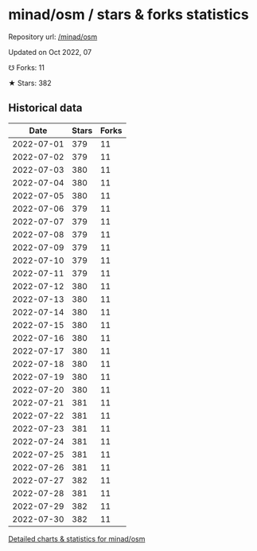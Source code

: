 # minad/osm / stars & forks statistics

Repository url: [/minad/osm](https://github.com/minad/osm)

Updated on Oct 2022, 07

☋ Forks: 11

★ Stars: 382

## Historical data
| Date | Stars | Forks |
|------|-------|-------|
| 2022-07-01 | 379 | 11 | 
| 2022-07-02 | 379 | 11 | 
| 2022-07-03 | 380 | 11 | 
| 2022-07-04 | 380 | 11 | 
| 2022-07-05 | 380 | 11 | 
| 2022-07-06 | 379 | 11 | 
| 2022-07-07 | 379 | 11 | 
| 2022-07-08 | 379 | 11 | 
| 2022-07-09 | 379 | 11 | 
| 2022-07-10 | 379 | 11 | 
| 2022-07-11 | 379 | 11 | 
| 2022-07-12 | 380 | 11 | 
| 2022-07-13 | 380 | 11 | 
| 2022-07-14 | 380 | 11 | 
| 2022-07-15 | 380 | 11 | 
| 2022-07-16 | 380 | 11 | 
| 2022-07-17 | 380 | 11 | 
| 2022-07-18 | 380 | 11 | 
| 2022-07-19 | 380 | 11 | 
| 2022-07-20 | 380 | 11 | 
| 2022-07-21 | 381 | 11 | 
| 2022-07-22 | 381 | 11 | 
| 2022-07-23 | 381 | 11 | 
| 2022-07-24 | 381 | 11 | 
| 2022-07-25 | 381 | 11 | 
| 2022-07-26 | 381 | 11 | 
| 2022-07-27 | 382 | 11 | 
| 2022-07-28 | 381 | 11 | 
| 2022-07-29 | 382 | 11 | 
| 2022-07-30 | 382 | 11 | 


[Detailed charts & statistics for minad/osm](https://reviewgithub.com/rep/minad/osm)
